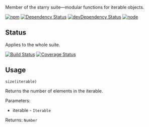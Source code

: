 Member of the starry suite—modular functions for iterable objects.

[![npm](https://img.shields.io/npm/v/starry.size.svg?style=flat-square)](https://www.npmjs.com/package/starry.size) [![Dependency Status](https://img.shields.io/david/starry.size.svg?style=flat-square)](https://david-dm.org/starry.size) [![devDependency Status](https://img.shields.io/david/dev/starry.size.svg?style=flat-square)](https://david-dm.org/starry.size#info=devDependencies) [![node](https://img.shields.io/node/v/starry.size.svg?style=flat-square)](https://nodejs.org/en/download/)

## Status

Applies to the whole suite.

[![Build Status](https://img.shields.io/travis/seangenabe/starry.svg?style=flat-square)](https://travis-ci.org/seangenabe/starry) [![Coverage Status](https://img.shields.io/coveralls/seangenabe/starry.svg?style=flat-square)](https://coveralls.io/github/seangenabe/starry)

## Usage

`size(iterable)`

Returns the number of elements in the iterable.

Parameters:
* iterable - `Iterable`

Returns: `Number`

